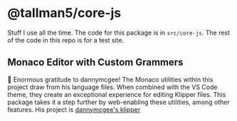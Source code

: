 # @tallman5/core-js
Stuff I use all the time.
The code for this package is in ```src/core-js```.
The rest of the code in this repo is for a test site.

## Monaco Editor with Custom Grammers
🌟 Enormous gratitude to dannymcgee!
The Monaco utilities within this project draw from his language files.
When combined with the VS Code theme, they create an exceptional experience for editing Klipper files.
This package takes it a step further by web-enabling these utilities, among other features.
His project is [dannymcgee's klipper](https://github.com/dannymcgee/vscode-klipper)
